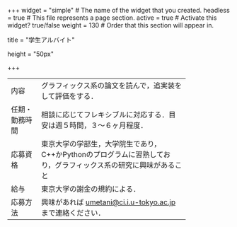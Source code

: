 +++
widget = "simple"  # The name of the widget that you created.
headless = true  # This file represents a page section.
active = true  # Activate this widget? true/false
weight = 130  # Order that this section will appear in.

title = "学生アルバイト"

height = "50px"

+++

<table style="width:80%">
<tr>
	<td>内容</td>
	<td>グラフィックス系の論文を読んで，追実装をして評価をする．</td>
</tr><tr>
	<td>任期・勤務時間</td>
	<td>相談に応じてフレキシブルに対応する．目安は週５時間，３〜６ヶ月程度．</td> 
</tr><tr>
	<td>応募資格</td>
	<td>東京大学の学部生，大学院生であり，C++かPythonのプログラムに習熟しており，グラフィックス系の研究に興味があること</td>
</tr><tr>
	<td>給与</th>
	<td>東京大学の謝金の規約による．</td> 
</tr><tr>	
	<td>応募方法</td>
	<td>興味があれば <a href="mailto:umetani@ci.i.u-tokyo.ac.jp">umetani@ci.i.u-tokyo.ac.jp</a> まで連絡ください．</td>	
</tr>
</table>




